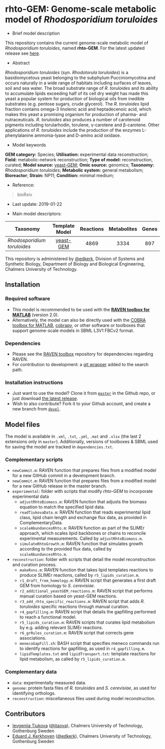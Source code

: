 # rhto-GEM: Genome-scale metabolic model of _Rhodosporidium toruloides_

- Brief model description

This repository contains the current genome-scale metabolic model of _Rhodosporidium toruloides_, named **rhto-GEM**. For the latest updated release see [here](https://github.com/SysBioChalmers/rhto-GEM/releases).

- Abstract

_Rhodosporidium toruloides_ (syn. _Rhodotorula toruloides_) is a basidiomycetous yeast belonging to the subphylum Pucciniomycotina and occurs naturally in a wide range of habitats including surfaces of leaves, soil and sea water. The broad substrate range of _R. toruloides_ and its ability to accumulate lipids exceeding half of its cell dry weight has made this yeast a popular system for production of biological oils from inedible substrates (e.g. pentose sugars, crude glycerol). The _R. toruloides_ lipid fraction contains omega-3 linolenic acid and heptadecenoic acid, which makes this yeast a promising organism for production of pharma- and nutraceuticals. _R. toruloides_ also produces a number of carotenoid pigments including torularhodin, torulene, γ-carotene and β-carotene. Other applications of _R. toruloides_ include the production of the enzymes L-phenylalanine ammonia-lyase and D-amino acid oxidase.

- Model keywords

**GEM category:** Species; **Utilisation:** experimental data reconstruction; **Field:** metabolic-network reconstruction; **Type of model:** reconstruction, curated; **Model source:** [yeast-GEM](https://github.com/SysBioChalmers/yeast-GEM); **Omic source:** genomics; **Taxonomy:** _Rhodosporidium toruloides_; **Metabolic system:** general metabolism; **Bioreactor**; **Strain:** NP11; **Condition:** minimal medium;

- Reference:  
>bioRxiv

- Last update: 2019-01-22

- Main model descriptors:

| Taxonomy | Template Model | Reactions | Metabolites | Genes |
| ------------- |:-------------:|:-------------:|:-------------:|:-----:|
| _Rhodosporidium toruloides_|	[yeast-GEM](https://github.com/SysBioChalmers/yeast-GEM) | 4869 | 3334 | 897 |


This repository is administered by [@edkerk](https://github.com/edkerk/), Division of Systems and Synthetic Biology, Department of Biology and Biological Engineering, Chalmers University of Technology.


## Installation

### Required software

  * This model is recommended to be used with the [**RAVEN toolbox for MATLAB**](https://github.com/SysBioChalmers/RAVEN) (version 2.0).
  * Alternatively, the model can also be directly used with the [COBRA toolbox for MATLAB](https://github.com/opencobra/cobratoolbox), [cobrapy](https://github.com/opencobra/cobrapy), or other software or toolboxes that support genome-scale models in SBML L3V1 FBCv2 format.

### Dependencies
* Please see the [RAVEN toolbox](https://github.com/SysBioChalmers/RAVEN) repository for dependencies regarding RAVEN.
* For contribution to development: a [git wrapper](https://github.com/manur/MATLAB-git) added to the search path.

### Installation instructions
* Just want to use the model? Clone it from [`master`](https://github.com/SysBioChalmers/rhto-GEM) in the Github repo, or just download [the latest release](https://github.com/SysBioChalmers/rhto-GEM/releases).
* Wish to also contribute? Fork it to your Github account, and create a new branch from [`devel`](https://github.com/SysBioChalmers/rhto-GEM/tree/devel).

## Model files

The model is available in `.xml`, `.txt`, `.yml`, `.mat` and `.xlsx` (the last 2 extensions only in `master`). Additionally, versions of toolboxes & SBML used for saving the model are tracked in `dependencies.txt`.

### Complementary scripts

* `newCommit.m`: RAVEN function that prepares files from a modified model for a new GitHub commit in a development branch.
* `newCommit.m`: RAVEN function that prepares files from a modified model for a new GitHub release in the master branch.
* `experimental`: folder with scripts that modify _rhto-GEM_ to incorporate experimental data
  * `adjustRhtoBiomass.m`: RAVEN function that adjusts the biomass equation to match the specified lipid data.
  * `readTiukovaData.m`: RAVEN function that reads experimental lipid class, lipid chain length and exchange flux data, as provided in ComplementaryData.
  * `scaleAbundancesRhto.m`: RAVEN function as part of the SLIMEr approach, which scales lipid backbones or chains to reconcile experimental measurements. Called by `adjustRhtoBiomass.m`.
  * `simulateRhtoGrowth.m`: RAVEN function that simulates growth according to the provided flux data, called by `scaleAbundancesRhto.m`.
* `reconstruction`: folder with scripts that detail the model reconstruction and curation process.
  * `makeRxns.m`: RAVEN function that takes lipid templates reactions to produce SLIMEr reactions, called by `r5_lipids_curation.m`.
  * `r1_draft_from_homology.m`: RAVEN script that generates a first draft GEM from homology to _S. cerevisiae_.
  * `r2_additional_yeastGEM_reactions.m`: RAVEN script that performs manual curation based on yeast-GEM reactions.
  * `r3_add_rhto_specific_reactions.m`: RAVEN script that adds _R. toruloides_ specific reactions through manual curation.
  * `r4_gapfilling.m`: RAVEN script that details the gapfilling performed to reach a functional model.
  * `r5_lipids_curation.m`: RAVEN scripts that curates lipid metabolism by e.g. adding relevant SLIMEr reactions.
  * `r6_grRules_curation.m`: RAVEN script that corrects gene associations.
  * `menecoGapFill.sh`: BASH script that specifies meneco commands run to identify reactions for gapfilling, as used in `r4_gapfilling.m`.
  * `lipidTemplates.txt` and `lipidTransport.txt`: template reactions for lipid metabolism, as called by `r5_lipids_curation.m`.

### Complementary data

* `data`: experimentally measured data.
* `genome`: protein fasta files of _R. toruloides_ and _S. cerevisiae_, as used for identifying orthologs.
* `reconstruction`: miscellaneous files used during model reconstruction. 


## Contributors
* [Ievgeniia Tiukova](https://www.chalmers.se/en/staff/Pages/tiukova.aspx) ([@itaova](https://github.com/itaova)), Chalmers University of Technology, Gothenburg Sweden
* [Eduard J. Kerkhoven](https://www.chalmers.se/en/staff/Pages/Eduard-Kerkhoven.aspx) ([@edkerk](https://github.com/edkerk)), Chalmers University of Technology, Gothenburg Sweden
